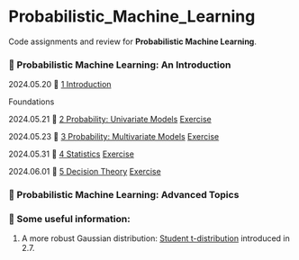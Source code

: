 # Probabilistic_Machine_Learning

Code assignments and review for **Probabilistic Machine Learning**.



### :book: Probabilistic Machine Learning: An Introduction

2024.05.20 :page_facing_up: [1 Introduction](PML_An_Introduction/1_Introduction.md)

Foundations

2024.05.21 :page_facing_up: [2 Probability: Univariate Models](PML_An_Introduction/A_Foundations/2_Probability_Univariate_Models.md)  [Exercise](PML_An_Introduction/Exercises/2_Exercises.md)

2024.05.23 :page_facing_up: [3 Probability: Multivariate Models](PML_An_Introduction/A_Foundations/3_Probability_Multivariate_Models.md) [Exercise](PML_An_Introduction/Exercises/3_Exercises.md)

2024.05.31 :page_facing_up: [4 Statistics](PML_An_Introduction/A_Foundations/4_Statistics.md) [Exercise](PML_An_Introduction/Exercises/4_Exercises.md)

2024.06.01 :page_facing_up: [5 Decision Theory](PML_An_Introduction/A_Foundations/5_Decision_Theory.md) [Exercise](PML_An_Introduction/Exercises/5_Decision_Theory.md)


### :book: Probabilistic Machine Learning: Advanced Topics



### :wrench: Some useful information:

1. A more robust Gaussian distribution: [Student t-distribution](PML_An_Introduction/A_Foundations/2_Probability_Univariate_Models.md) introduced in 2.7.
